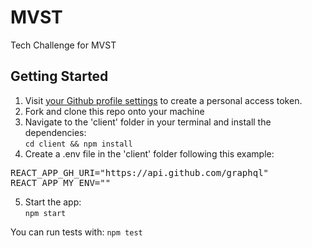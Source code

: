 # MVST
Tech Challenge for MVST
## Getting Started
1. Visit [your Github profile settings](https://github.com/settings/profile) to create a personal access token.
2. Fork and clone this repo onto your machine
3. Navigate to the 'client' folder in your terminal and install the dependencies:  
`cd client && npm install`
4. Create a .env file in the 'client' folder following this example:
<pre>
REACT_APP_GH_URI="https://api.github.com/graphql"
REACT_APP_MY_ENV="<Your personal access token>"
</pre>
5. Start the app:  
`npm start` 

You can run tests with:
`npm test`


